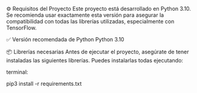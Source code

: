 ⚙️ Requisitos del Proyecto
Este proyecto está desarrollado en Python 3.10. Se recomienda usar exactamente esta versión para asegurar la compatibilidad con todas las librerías utilizadas, especialmente con TensorFlow.

✅ Versión recomendada de Python
Python 3.10

📦 Librerías necesarias
Antes de ejecutar el proyecto, asegúrate de tener instaladas las siguientes librerías. Puedes instalarlas todas ejecutando:

terminal:

pip3 install -r requirements.txt

